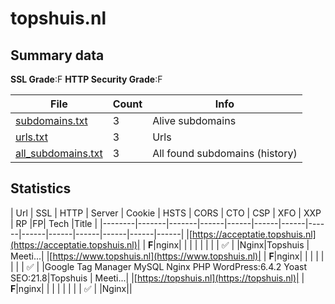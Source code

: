 

# topshuis.nl
## Summary data


**SSL Grade**:F
**HTTP Security Grade**:F


| File       | Count | Info |
|------------|-------|------|
|[subdomains.txt](/data/topshuis.nl/subdomains.txt)|3|Alive subdomains|
|[urls.txt](/data/topshuis.nl/urls.txt)|3|Urls|
|[all_subdomains.txt](/data/topshuis.nl/all_subdomains.txt)|3|All found subdomains (history)|


## Statistics


| Url | SSL | HTTP | Server | Cookie | HSTS | CORS | CTO | CSP | XFO | XXP | RP |FP| Tech |Title |
|--------|-------|-------|------|------|------|------|------|------|------|------|------|------|------|
|[https://acceptatie.topshuis.nl](https://acceptatie.topshuis.nl)| | **F**|nginx| | | | | | | | :white_check_mark: | |Nginx|Topshuis | Meeti...|
|[https://www.topshuis.nl](https://www.topshuis.nl)| | **F**|nginx| | | | | | | | :white_check_mark: | |Google Tag Manager MySQL Nginx PHP WordPress:6.4.2 Yoast SEO:21.8|Topshuis | Meeti...|
|[https://topshuis.nl](https://topshuis.nl)| | **F**|nginx| | | | | | | | :white_check_mark: | |Nginx||